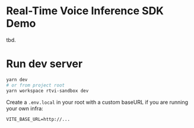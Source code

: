 # Real-Time Voice Inference SDK Demo

tbd.

# Run dev server

```bash
yarn dev
# or from project root
yarn workspace rtvi-sandbox dev
```

Create a `.env.local` in your root with a custom baseURL if you are running your own infra:

```
VITE_BASE_URL=http://...
```
